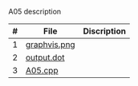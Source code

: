A05
description



|   #   | File        |Discription             | 
| :---: | ----------- | ---------------------- |
|   1   | [graphvis.png](graphviz.png) | |
|  2    | [output.dot](output.dot)||
| 3|[A05.cpp](A05.cpp)||
